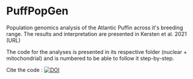 # PuffPopGen
Population genomics analysis of the Atlantic Puffin across it's breeding range. The results and interpretation are presented in Kersten et al. 2021 (URL)


The code for the analyses is presented in its respective folder (nuclear + mitochondrial) and is numbered to be able to follow it step-by-step.

Cite the code : [![DOI](https://zenodo.org/badge/295405157.svg)](https://zenodo.org/badge/latestdoi/295405157)

